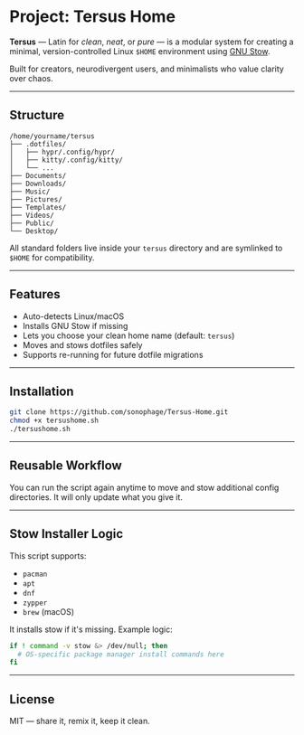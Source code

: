 
# Project: Tersus Home

**Tersus** — Latin for *clean*, *neat*, or *pure* — is a modular system for creating a minimal, version-controlled Linux `$HOME` environment using [GNU Stow](https://www.gnu.org/software/stow/).

Built for creators, neurodivergent users, and minimalists who value clarity over chaos.

---

## Structure

```
/home/yourname/tersus
├── .dotfiles/
│   ├── hypr/.config/hypr/
│   ├── kitty/.config/kitty/
│   └── ...
├── Documents/
├── Downloads/
├── Music/
├── Pictures/
├── Templates/
├── Videos/
├── Public/
└── Desktop/
```

All standard folders live inside your `tersus` directory and are symlinked to `$HOME` for compatibility.

---

## Features

- Auto-detects Linux/macOS
- Installs GNU Stow if missing
- Lets you choose your clean home name (default: `tersus`)
- Moves and stows dotfiles safely
- Supports re-running for future dotfile migrations

---

## Installation

```bash
git clone https://github.com/sonophage/Tersus-Home.git
chmod +x tersushome.sh
./tersushome.sh
```

---

## Reusable Workflow

You can run the script again anytime to move and stow additional config directories. It will only update what you give it.

---

## Stow Installer Logic

This script supports:

- `pacman`
- `apt`
- `dnf`
- `zypper`
- `brew` (macOS)

It installs stow if it's missing. Example logic:

```bash
if ! command -v stow &> /dev/null; then
  # OS-specific package manager install commands here
fi
```

---

## License

MIT — share it, remix it, keep it clean.
